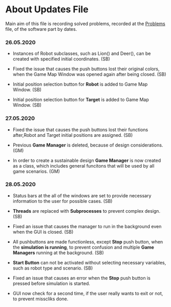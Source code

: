 # About Updates File

Main aim of this file is recording solved problems, recorded at 
the [Problems](https://github.com/EWA-Mechatronics/ME462-Project/blob/master/Software/Problems_and_Updates/Problems.md) file,  of the software part by dates.

### 26.05.2020

- Instances of Robot subclasses, such as Lion() and Deer(), can be created with specified initial coordinates. (SB)

- Fixed the issue that causes the push buttons lost their original colors, when the Game Map Window was opened again after being closed. (SB)

- Initial position selection button for **Robot** is added to Game Map Window. (SB)

- Initial position selection button for **Target** is added to Game Map Window. (SB)

### 27.05.2020

- Fixed the issue that causes the push buttons lost their functions after,Robot and Target initial positions are assigned. (SB)

- Previous **Game Manager** is deleted, because of design considerations. (GM)

- In order to create a sustainable design
**Game Manager** is now created as a class, which includes general funcitons that will be used by all game scenarios. (GM)

### 28.05.2020

-  Status bars at the all of the windows are set to provide necessary information to the user for possible cases. (SB)

-  **Threads** are replaced with **Subprocesses** to prevent complex design. (SB) 

-  Fixed an issue that causes the manager to run in the background even when the GUI is closed. (SB)

-  All pushbuttons are made functionless, except **Stop** push button, when the **simulation is running**, to prevent confusion and multiple **Game Managers** running at the background. (SB)

-  **Start Button** can not be activated without selecting necessary variables, such as robot type and scenario. (SB)

-  Fixed an issue that causes an error when the **Stop** push button is pressed before simulation is started.
 
-  GUI now check for a second time, if the user really wants to exit or not, to prevent misscliks done.
